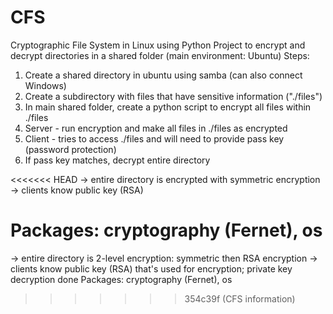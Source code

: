 # CFS
Cryptographic File System in Linux using Python
Project to encrypt and decrypt directories in a shared folder (main environment: Ubuntu)
Steps:
1. Create a shared directory in ubuntu using samba (can also connect Windows)
2. Create a subdirectory with files that have sensitive information ("./files")
3. In main shared folder, create a python script to encrypt all files within ./files
4. Server - run encryption and make all files in ./files as encrypted
5. Client - tries to access ./files and will need to provide pass key (password protection)
6. If pass key matches, decrypt entire directory

<<<<<<< HEAD
-> entire directory is encrypted with symmetric encryption
-> clients know public key (RSA)

Packages: cryptography (Fernet), os
=======
-> entire directory is 2-level encryption: symmetric then RSA encryption
-> clients know public key (RSA) that's used for encryption; private key decryption done
Packages: cryptography (Fernet), os
>>>>>>> 354c39f (CFS information)
